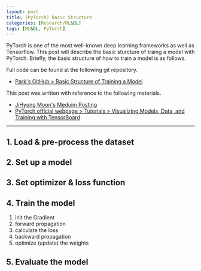 ```yaml
---
layout: post
title: (PyTorch) Basic Structure
categories: [Research/ML&DL]
tags: [ML&DL, PyTorch]
---
```

PyTorch is one of the most well-known deep learning frameworks as well as Tensorflow. This post will describe the basic sturcture of traing a model with PyTorch. Briefly, the basic structure of how to train a model is as follows.

Full code can be found at the following git repository.
- [Park's GitHub > Basic Structure of Training a Model](https://github.com/jhyun0919/deep_dive_into_pytorch/blob/master/tutorials/01.%20basic/pytorch%20basic%20structure.ipynb)

This post was written with reference to the following materials.
- [JiHyung Moon's Meduim Posting](https://medium.com/@inmoonlight/pytorch%EB%A1%9C-%EB%94%A5%EB%9F%AC%EB%8B%9D%ED%95%98%EA%B8%B0-intro-afd9c67404c3)
- [PyTorch official webpage > Tutorials > Visualizing Models, Data, and Training with TensorBoard](https://pytorch.org/tutorials/intermediate/tensorboard_tutorial.html)

---

## 1. Load & pre-process the dataset
<p align="center">
<script src="https://gist.github.com/jhyun0919/6bd4ac356c46bfc7efe42e664ab83403.js"></script>
</p>

## 2. Set up a model
<p align="center">
<script src="https://gist.github.com/jhyun0919/5023e2b1d56c0fe89961ba09ef192476.js"></script>
</p>

## 3. Set optimizer & loss function
<p align="center">
<script src="https://gist.github.com/jhyun0919/e916c7736f96b4c5df111d81bece262e.js"></script>
</p>


## 4. Train the model

1. init the Gradient
2. forward propagation
3. calculate the loss
4. backward propagation
5. optimize (update) the weights

<p align="center">
<script src="https://gist.github.com/jhyun0919/93422cef8d6be9df23b2c8ecc55dc918.js"></script>
</p>

## 5. Evaluate the model
<p align="center">
<script src="https://gist.github.com/jhyun0919/5cb29e6e63d6c0a68a70742b2a1eba9d.js"></script>
</p>

